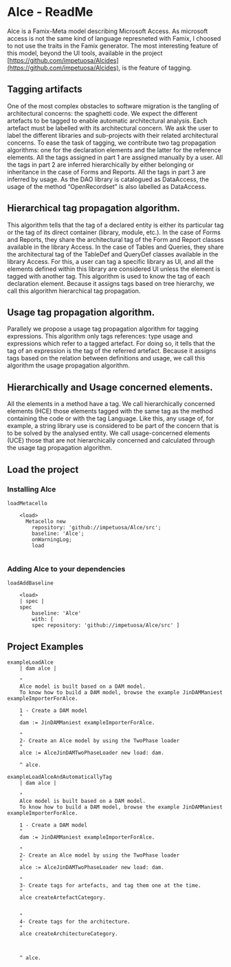 # Alce - ReadMe

Alce is a Famix-Meta model describing Microsoft Access.
As microsoft access is not the same kind of language represneted with Famix, I choosed to not use the traits in the Famix generator.
The most interesting feature of this model, beyond the UI tools, available in the project 
[https://github.com/impetuosa/Alcides](https://github.com/impetuosa/Alcides), 
is the feature of tagging.


## Tagging artifacts
One of the most complex obstacles to software migration is the tangling of architectural concerns: the spaghetti code. We expect the different artefacts to be tagged
to enable automatic architectural analysis. Each artefact must be labelled with its architectural concern.
We ask the user to label the different libraries and sub-projects with their related architectural concerns.
To ease the task of tagging, we contribute two tag propagation algorithms: one for the declaration elements and the latter for the reference elements.
All the tags assigned in part 1 are assigned manually by a user. 
All the tags in part 2 are inferred hierarchically by either belonging or inheritance in the case of Forms and Reports. 
All the tags in part 3 are inferred by usage. As the DAO library is catalogued as DataAccess, the usage of the method “OpenRecordset” is also labelled as DataAccess.

## Hierarchical tag propagation algorithm. 
This algorithm tells that the tag of a declared entity is either its particular tag or the tag of its direct container (library, module, etc.). In the case of Forms and Reports, they share the architectural tag of the Form and Report classes available in the library Access. In the case of Tables
and Queries, they share the architectural tag of the TableDef and QueryDef classes available in the library Access.
For this, a user can tag a specific library as UI, and all the elements defined within this library are considered UI unless the element is tagged with another tag.
This algorithm is used to know the tag of each declaration element. Because it assigns tags based on tree hierarchy, we call this algorithm hierarchical tag propagation.

## Usage tag propagation algorithm. 
Parallely we propose a usage tag propagation algorithm for tagging expressions. This algorithm only tags references: type usage
and expressions which refer to a tagged artefact. For doing so, it tells that the tag of an expression is the tag of the referred artefact. Because it assigns tags based
on the relation between definitions and usage, we call this algorithm the usage propagation algorithm.

## Hierarchically and Usage concerned elements. 
 All the elements in a method have a tag. We call hierarchically concerned elements (HCE) those elements tagged with the same tag as the method containing the code or with the tag Language. 
 Like this, any usage of, for example, a string library use is considered to be part of the concern that is to be solved by the analysed entity. We call usage-concerned elements (UCE) those that are not hierarchically concerned and calculated through the usage tag propagation algorithm.


## Load the project 

### Installing Alce
```smalltalk
loadMetacello

	<load>
	  Metacello new
    	repository: 'github://impetuosa/Alce/src';
    	baseline: 'Alce';
    	onWarningLog;
    	load
	

```

### Adding Alce to your dependencies 
```smalltalk
loadAddBaseline

	<load>
	| spec |
	spec
		baseline: 'Alce'
		with: [ 
		spec repository: 'github://impetuosa/Alce/src' ]
```



## Project Examples

```smalltalk
exampleLoadAlce
	| dam alce |
	
	"
	Alce model is built based on a DAM model. 
	To know how to build a DAM model, browse the example JinDAMManiest exampleImporterForAlce.
	
	1 - Create a DAM model
	"
	dam := JinDAMManiest exampleImporterForAlce.
	
	"
	2- Create an Alce model by using the TwoPhase loader
	"
	alce := AlceJinDAMTwoPhaseLoader new load: dam.
	
	^ alce.
```

```smalltalk
exampleLoadAlceAndAutomaticallyTag
	| dam alce |
	
	"
	Alce model is built based on a DAM model. 
	To know how to build a DAM model, browse the example JinDAMManiest exampleImporterForAlce.
	
	1 - Create a DAM model
	"
	dam := JinDAMManiest exampleImporterForAlce.
	
	"
	2- Create an Alce model by using the TwoPhase loader
	"
	alce := AlceJinDAMTwoPhaseLoader new load: dam.
	
	"
	3- Create tags for artefacts, and tag them one at the time. 
	"
	alce createArtefactCategory. 
	
	
	"
	4- Create tags for the architecture.  
	"
	alce createArchitectureCategory.
	
	
	
	^ alce.
		        
```



